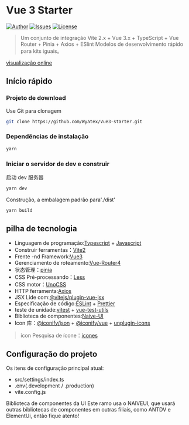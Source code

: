 # Vue 3 Starter

[![Author](https://img.shields.io/badge/Author-Wyatex-green)](https://github.com/Wyatex/)
[![Issues](https://img.shields.io/github/issues/Wyatex/Vue3-starter)](https://github.com/Wyatex/Vue3-starter/issues)
[![License](https://img.shields.io/badge/License-MIT-yellowgreen)](https://github.com/Wyatex/Vue3-starter/blob/master/LICENSE)

> Um conjunto de integração Vite 2.x + Vue 3.x + TypeScript + Vue Router + Pinia + Axios + ESlint Modelos de desenvolvimento rápido para kits iguais。

[visualização online](https://wyatex.gitee.io/vue3-starter/)

## Início rápido

### Projeto de download

Use Git para clonagem

```sh
git clone https://github.com/Wyatex/Vue3-starter.git
```
### Dependências de instalação

```sh
yarn
```

### Iniciar o servidor de dev e construir

启动 dev 服务器

```sh
yarn dev
```

Construção, a embalagem padrão para'./dist'

```sh
yarn build
```

## pilha de tecnologia

- Linguagem de programação:[Typescript](https://www.typescriptlang.org/zh/) + [Javascript](https://www.javascript.com/)
- Construir ferramentas：[Vite2](https://vitejs.cn/)
- Frente -nd Framework:[Vue3](https://v3.cn.vuejs.org/)
- Gerenciamento de roteamento:[Vue-Router4](https://next.router.vuejs.org/zh/index.html)
- 状态管理：[pinia](https://pinia.esm.dev/)
- CSS Pré-processando：[Less](https://less.bootcss.com/)
- CSS motor：[UnoCSS](https://github.com/unocss/unocss)
- HTTP ferramenta:[Axios](https://axios-http.com/)
- JSX Lide com:[@vitejs/plugin-vue-jsx](https://www.npmjs.com/package/@vitejs/plugin-vue-jsx)
- Especificação de código:[ESLint](https://eslint.org/) + [Prettier](https://prettier.io/)
- teste de unidade:[vitest](https://vitest.dev/) + [vue-test-utils](https://vue-test-utils.vuejs.org/zh/)
- Biblioteca de componentes:[Naive-UI](https://www.naiveui.com/)
- Icon 库：[@iconify/json](https://www.npmjs.com/package/@iconify/json) + [@iconify/vue](https://www.npmjs.com/package/@iconify/vue) + [unplugin-icons](https://github.com/antfu/unplugin-icons)

> icon Pesquisa de ícone：[icones](https://icones.js.org/)

## Configuração do projeto

Os itens de configuração principal atual:
- src/settings/index.ts
- .env(.development / .production)
- vite.config.js

Biblioteca de componentes da UI
Este ramo usa o NAIVEUI, que usará outras bibliotecas de componentes em outras filiais, como ANTDV e ElementUi, então fique atento!